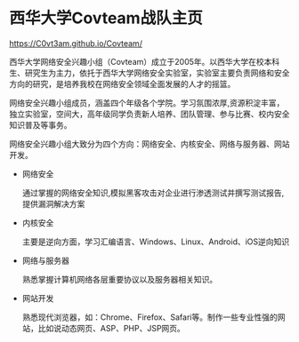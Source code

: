 # 西华大学Covteam战队主页

https://C0vt3am.github.io/Covteam/

西华大学网络安全兴趣小组（Covteam）成立于2005年。以西华大学在校本科生、研究生为主力，依托于西华大学网络安全实验室，实验室主要负责网络和安全方向的研究，是培养我校在网络安全领域全面发展的人才的摇篮。

网络安全兴趣小组成员，涵盖四个年级各个学院。学习氛围浓厚,资源积淀丰富，独立实验室，空间大，高年级同学负责新人培养、团队管理、参与比赛、校内安全知识普及等事务。

网络安全兴趣小组大致分为四个方向：网络安全、内核安全、网络与服务器、网站开发。



- 网络安全

  通过掌握的网络安全知识,模拟黑客攻击对企业进行渗透测试并撰写测试报告,提供漏洞解决方案

- 内核安全

  主要是逆向方面，学习汇编语言、Windows、Linux、Android、iOS逆向知识

- 网络与服务器

  熟悉掌握计算机网络各层重要协议以及服务器相关知识。

- 网站开发

  熟悉现代浏览器，如：Chrome、Firefox、Safari等。制作一些专业性强的网站，比如说动态网页、ASP、PHP、JSP网页。
